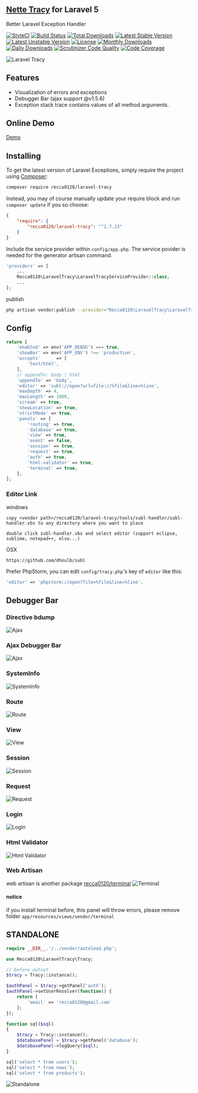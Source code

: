 ## [Nette Tracy](https://github.com/nette/tracy.git) for Laravel 5

Better Laravel Exception Handler

[![StyleCI](https://styleci.io/repos/40661503/shield?style=flat)](https://styleci.io/repos/40661503)
[![Build Status](https://travis-ci.org/recca0120/laravel-tracy.svg)](https://travis-ci.org/recca0120/laravel-tracy)
[![Total Downloads](https://poser.pugx.org/recca0120/laravel-tracy/d/total.svg)](https://packagist.org/packages/recca0120/laravel-tracy)
[![Latest Stable Version](https://poser.pugx.org/recca0120/laravel-tracy/v/stable.svg)](https://packagist.org/packages/recca0120/laravel-tracy)
[![Latest Unstable Version](https://poser.pugx.org/recca0120/laravel-tracy/v/unstable.svg)](https://packagist.org/packages/recca0120/laravel-tracy)
[![License](https://poser.pugx.org/recca0120/laravel-tracy/license.svg)](https://packagist.org/packages/recca0120/laravel-tracy)
[![Monthly Downloads](https://poser.pugx.org/recca0120/laravel-tracy/d/monthly)](https://packagist.org/packages/recca0120/laravel-tracy)
[![Daily Downloads](https://poser.pugx.org/recca0120/laravel-tracy/d/daily)](https://packagist.org/packages/recca0120/laravel-tracy)
[![Scrutinizer Code Quality](https://scrutinizer-ci.com/g/recca0120/laravel-tracy/badges/quality-score.png?b=master)](https://scrutinizer-ci.com/g/recca0120/laravel-tracy/?branch=master)
[![Code Coverage](https://scrutinizer-ci.com/g/recca0120/laravel-tracy/badges/coverage.png?b=master)](https://scrutinizer-ci.com/g/recca0120/laravel-tracy/?branch=master)

![Laravel Tracy](https://cdn.rawgit.com/recca0120/laravel-tracy/master/docs/screenshots/tracy.png)

## Features
- Visualization of errors and exceptions
- Debugger Bar (ajax support @v1.5.6)
- Exception stack trace contains values of all method arguments.

## Online Demo
[Demo](https://cdn.rawgit.com/recca0120/laravel-tracy/master/docs/tracy-exception.html)

## Installing

To get the latest version of Laravel Exceptions, simply require the project using [Composer](https://getcomposer.org):

```bash
composer require recca0120/laravel-tracy
```

Instead, you may of course manually update your require block and run `composer update` if you so choose:

```json
{
    "require": {
        "recca0120/laravel-tracy": "^1.7.13"
    }
}
```

Include the service provider within `config/app.php`. The service povider is needed for the generator artisan command.

```php
'providers' => [
    ...
    Recca0120\LaravelTracy\LaravelTracyServiceProvider::class,
    ...
];
```

publish

```bash
php artisan vendor:publish --provider="Recca0120\LaravelTracy\LaravelTracyServiceProvider"
```

## Config
```php
return [
    'enabled' => env('APP_DEBUG') === true,
    'showBar' => env('APP_ENV') !== 'production',
    'accepts'      => [
        'text/html',
    ],
    // appendTo: body | html
    'appendTo' => 'body',
    'editor' => 'subl://open?url=file://%file&line=%line',
    'maxDepth' => 4,
    'maxLength' => 1000,
    'scream' => true,
    'showLocation' => true,
    'strictMode' => true,
    'panels' => [
        'routing' => true,
        'database' => true,
        'view' => true,
        'event' => false,
        'session' => true,
        'request' => true,
        'auth' => true,
        'html-validator' => true,
        'terminal' => true,
    ],
];
```

### Editor Link

windows
```
copy <vendor path>/recca0120/laravel-tracy/tools/subl-handler/subl-handler.vbs to any directory where you want to place

double click subl-handler.vbs and select editor (support eclipse, sublime, notepad++, else...)
```

OSX
```
https://github.com/dhoulb/subl
```
Prefer PhpStorm, you can edit `config/tracy.php`'s key of `editor` like this:
```php
'editor' => 'phpstorm://open?file=%file&line=%line',
```

## Debugger Bar

### Directive bdump
![Ajax](https://cdn.rawgit.com/recca0120/laravel-tracy/master/docs/screenshots/bdump.png)

### Ajax Debugger Bar
![Ajax](https://cdn.rawgit.com/recca0120/laravel-tracy/master/docs/screenshots/ajax.png)

### SystemInfo
![SystemInfo](https://cdn.rawgit.com/recca0120/laravel-tracy/master/docs/screenshots/systeminfo.png)

### Route
![Route](https://cdn.rawgit.com/recca0120/laravel-tracy/master/docs/screenshots/route.png)

### View
![View](https://cdn.rawgit.com/recca0120/laravel-tracy/master/docs/screenshots/view.png)

### Session
![Session](https://cdn.rawgit.com/recca0120/laravel-tracy/master/docs/screenshots/session.png)

### Request
![Request](https://cdn.rawgit.com/recca0120/laravel-tracy/master/docs/screenshots/request.png)

### Login
![Login](https://cdn.rawgit.com/recca0120/laravel-tracy/master/docs/screenshots/login.png)

### Html Validator
![Html Validator](https://cdn.rawgit.com/recca0120/laravel-tracy/master/docs/screenshots/html-validator.png)

### Web Artisan
web artisan is another package [recca0120/terminal](https://github.com/recca0120/laravel-terminal)
![Terminal](https://cdn.rawgit.com/recca0120/laravel-tracy/master/docs/screenshots/terminal.png)

#### notice
if you install terminal before, this panel will throw errors, please remove folder `app/resources/views/vendor/terminal`

## STANDALONE

```php
require __DIR__.'/../vendor/autoload.php';

use Recca0120\LaravelTracy\Tracy;

// before outout
$tracy = Tracy::instance();

$authPanel = $tracy->getPanel('auth');
$authPanel->setUserResolver(function() {
    return [
        'email' => 'recca0120@gmail.com'
    ];
});

function sql($sql)
{
    $tracy = Tracy::instance();
    $databasePanel = $tracy->getPanel('database');
    $databasePanel->logQuery($sql);
}

sql('select * from users');
sql('select * from news');
sql('select * from products');
```

![Standalone](https://cdn.rawgit.com/recca0120/laravel-tracy/master/docs/screenshots/standalone.png)
